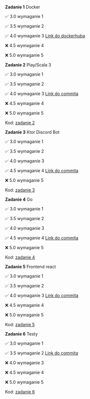 **Zadanie 1** Docker

:white_check_mark: 3.0 wymaganie 1

:white_check_mark: 3.5 wymaganie 2

:white_check_mark: 4.0 wymaganie 3 [Link do dockerhuba](https://hub.docker.com/repository/docker/bkaj/zad1-ebiznes/general)

:x: 4.5 wymaganie 4

:x: 5.0 wymaganie 5

**Zadanie 2** Play/Scala 3

:white_check_mark: 3.0 wymaganie 1

:white_check_mark: 3.5 wymaganie 2

:white_check_mark: 4.0 wymaganie 3 [Link do commita](https://github.com/bkajj/ebiznes/commit/725cbb4c11c79559d2c46997aa97befb7235d493)

:x: 4.5 wymaganie 4

:x: 5.0 wymaganie 5

Kod: [zadanie 2](https://github.com/bkajj/ebiznes/tree/master/zadanie2/ebiznes2)

**Zadanie 3** Ktor Discord Bot

:white_check_mark: 3.0 wymaganie 1

:white_check_mark: 3.5 wymaganie 2

:white_check_mark: 4.0 wymaganie 3

:white_check_mark: 4.5 wymaganie 4  [Link do commita](https://github.com/bkajj/ebiznes/commit/1bda0cfb55c38232ca24858d662e08fa5db4f6d8)

:x: 5.0 wymaganie 5

Kod: [zadanie 3](https://github.com/bkajj/ebiznes/tree/master/zadanie3)

**Zadanie 4** Go

:white_check_mark: 3.0 wymaganie 1

:white_check_mark: 3.5 wymaganie 2

:white_check_mark: 4.0 wymaganie 3

:white_check_mark: 4.5 wymaganie 4 [Link do commita](https://github.com/bkajj/ebiznes/commit/6793378a4fbcf50a55b6a66c17591b40bcbd766a)

:x: 5.0 wymaganie 5

Kod: [zadanie 4](https://github.com/bkajj/ebiznes/tree/master/zadanie4)

**Zadanie 5** Frontend react

:white_check_mark: 3.0 wymaganie 1

:white_check_mark: 3.5 wymaganie 2

:white_check_mark: 4.0 wymaganie 3 [Link do commita](https://github.com/bkajj/ebiznes/commit/14661915afc8e426c20b8ba578e55cff0712fe69)

:x: 4.5 wymaganie 4 

:x: 5.0 wymaganie 5

Kod: [zadanie 5](https://github.com/bkajj/ebiznes/tree/master/zadanie5)

**Zadanie 6** Testy

:white_check_mark: 3.0 wymaganie 1

:white_check_mark: 3.5 wymaganie 2 [Link do commita](https://github.com/bkajj/pai-project/commit/2e9d2a24e995762bcf3f647e3afdb92a4463db78)

:x: 4.0 wymaganie 3 

:x: 4.5 wymaganie 4 

:x: 5.0 wymaganie 5

Kod: [zadanie 6](https://github.com/bkajj/pai-project)
